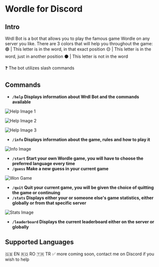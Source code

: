 # Wordle for Discord

## Intro
Wrdl Bot is a bot that allows you to play the famous game Wordle on any server you like.
There are 3 colors that will help you throughout the game:
🟢 | This letter is in the word, in that exact position
🟡 | This letter is in the word, just in another position
⚫ | This letter is not in the word

❓ The bot utilizes slash commands

## Commands

- **`/help` Displays information about Wrdl Bot and the commands available**

![Help Image 1](https://cdn.discordapp.com/attachments/1071147069982642246/1098857964435144724/image.png)

![Help Image 2](https://cdn.discordapp.com/attachments/1071147069982642246/1098858035658620938/image.png)

![Help Image 3](https://cdn.discordapp.com/attachments/1071147069982642246/1098858201618845746/image.png)

- **`/info` Displays information about the game, rules and how to play it**

![Info Image](https://cdn.discordapp.com/attachments/1071147069982642246/1098858605903622224/image.png)

- **`/start` Start your own Wordle game, you will have to choose the preferred language every time**
- **`/guess` Make a new guess in your current game**

![Won Game](https://cdn.discordapp.com/attachments/1071147069982642246/1098857775481753620/image.png)

- **`/quit` Quit your current game, you will be given the choice of quitting the game or continuing**
- **`/stats` Displays either your or someone else's game statistics, either globally or from that specific server**

![Stats Image](https://cdn.discordapp.com/attachments/1071147069982642246/1098857856893202502/image.png)

- **`/leaderboard` Displays the current leaderboard either on the server or globally**

## Supported Languages
🇬🇧 EN
🇷🇴 RO
🇹🇷 TR
✅ more coming soon, contact me on Discord if you wish to help
